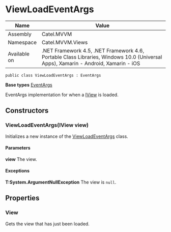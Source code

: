 

# ViewLoadEventArgs

Name|Value
---|---
Assembly|Catel.MVVM
Namespace|Catel.MVVM.Views
Available on|.NET Framework 4.5, .NET Framework 4.6, Portable Class Libraries, Windows 10.0 (Universal Apps), Xamarin - Android, Xamarin - iOS

```
public class ViewLoadEventArgs : EventArgs
```

**Base types**
[EventArgs]()


EventArgs implementation for when a [IView](#) is loaded.



## Constructors

### ViewLoadEventArgs(IView view)

Initializes a new instance of the [ViewLoadEventArgs](#) class.

#### Parameters

**view**
The view.

#### Exceptions

**T:System.ArgumentNullException**
The view is ```null```.



## Properties

### View

Gets the view that has just been loaded.



